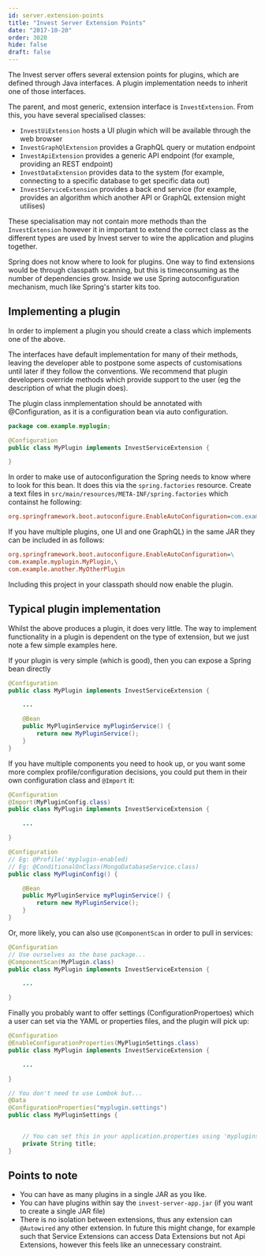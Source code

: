 ```yaml
---
id: server.extension-points
title: "Invest Server Extension Points"
date: "2017-10-20"
order: 3020
hide: false
draft: false
---
```


The Invest server offers several extension points for plugins, which are defined through Java interfaces. A plugin implementation needs to inherit one of those interfaces. 

The parent, and most generic, extension interface is `InvestExtension`. From this, you have several specialised classes:

* `InvestUiExtension` hosts a UI plugin which will be available through the web browser
* `InvestGraphQlExtension` provides a GraphQL query or mutation endpoint
* `InvestApiExtension` provides a generic API endpoint (for example, providing an REST endpoint)
* `InvestDataExtension` provides data to the system (for example, connecting to a specific database to get specific data out)
* `InvestServiceExtension` provides a back end service (for example, provides an algorithm which another API or GraphQL extension might utilises)

These specialisation may not contain more methods than the `InvestExtension` however it in important to extend the correct class as the different types are used by Invest server to wire the application and plugins together.

Spring does not know where to look for plugins. One way to find extensions would be through classpath scanning, but this is timeconsuming as the number of dependencies grow. Inside we use Spring autoconfiguration mechanism, much like Spring's starter kits too.

## Implementing a plugin

In order to implement a plugin you should create a class which implements one of the above. 

The interfaces have default implementation for many of their methods, leaving the developer able to postpone some aspects of customisations until later if they follow the conventions. We recommend that plugin developers override methods which provide support to the user (eg the description of what the plugin does). 

The plugin class inmplementation should be annotated with @Configuration, as it is a configuration bean via auto configuration.

```java
package com.example.myplugin;

@Configuration
public class MyPlugin implements InvestServiceExtension {

}
```

In order to make use of autoconfiguration the Spring needs to know where to look for this bean. It does this via the `spring.factories` resource. Create a text files in `src/main/resources/META-INF/spring.factories` which containst he following:

```ini
org.springframework.boot.autoconfigure.EnableAutoConfiguration=com.example.myplugin.MyPlugin
```

If you have multiple plugins, one UI and one GraphQL) in the same JAR they can be included in as follows:

```ini
org.springframework.boot.autoconfigure.EnableAutoConfiguration=\
com.example.myplugin.MyPlugin,\
com.example.another.MyOtherPlugin
```

Including this project in your classpath should now enable the plugin.

## Typical plugin implementation

Whilst the above produces a plugin, it does very little. The way to implement functionality in a plugin is dependent on the type of extension, but we just note a few simple examples here.

If your plugin is very simple (which is good), then you can expose a Spring bean directly

```java
@Configuration
public class MyPlugin implements InvestServiceExtension {

    ...

    @Bean
    public MyPluginService myPluginService() {
        return new MyPluginService();
    }
}

```

If you have multiple components you need to hook up, or you want some more complex profile/configuration decisions, you could put them in their own configuration class and `@Import` it:

```java
@Configuration
@Import(MyPluginConfig.class)
public class MyPlugin implements InvestServiceExtension {

    ...

}

@Configuration
// Eg: @Profile('myplugin-enabled)
// Eg: @ConditionalOnClass(MongoDatabaseService.class)
public class MyPluginConfig() {

    @Bean
    public MyPluginService myPluginService() {
        return new MyPluginService();
    }
}
```

Or, more likely, you can also use `@ComponentScan` in order to pull in services:

```java
@Configuration
// Use ourselves as the base package...
@ComponentScan(MyPlugin.class)
public class MyPlugin implements InvestServiceExtension {

    ...

}
```

Finally you probably want to offer settings (ConfigurationPropertoes) which a user can set via the YAML or properties files, and the plugin will pick up:

```java
@Configuration
@EnableConfigurationProperties(MyPluginSettings.class)
public class MyPlugin implements InvestServiceExtension {

    ...

}

// You don't need to use Lombok but...
@Data
@ConfigurationProperties("myplugin.settings")
public class MyPluginSettings {


    // You can set this in your application.properties using 'myplugins.settings.title=Hello World'
    private String title;
}

```

## Points to note

* You can have as many plugins in a single JAR as you like. 
* You can have plugins within say the `invest-server-app.jar` (if you want to create a single JAR file)
* There is no isolation between extensions, thus any extension can `@Autowired` any other extension. In future this might change, for example such that Service Extensions can access Data Extensions but not Api Extensions, however this feels like an unnecessary constraint.
 